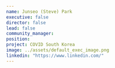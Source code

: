 ```yaml
---
name: Junseo (Steve) Park
executive: false
director: false
lead: false
community_manager:   
position: 
project: COVID South Korea
image: ../assets/default_exec_image.png
linkedin: "https://www.linkedin.com/"
---
```


